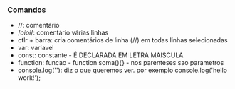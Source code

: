 ### Comandos

- //: comentário
- /*oioi*/: comentário várias linhas
- ctlr + barra: cria comentários de linha (//) em todas linhas selecionadas
- var: variavel
- const: constante - É DECLARADA EM LETRA MAISCULA
- function: funcao - function soma(){} - nos parenteses sao parametros
- console.log(''): diz o que queremos ver. por exemplo console.log('hello work!');